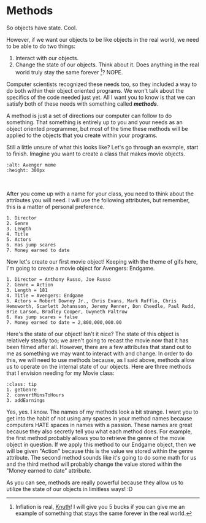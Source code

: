 Methods
=======

So objects have state. Cool.

However, if we want our objects to be like objects in the real world, we need to be able to do two things:

1. Interact with our objects. 
2. Change the state of our objects. Think about it. Does anything in the real world truly stay
the same forever [^*]? NOPE.

Computer scientists recognized these needs too, so they included a way to do both within their object oriented programs. We won't talk about the specifics of 
the code needed just yet. All I want you to know is that we can satisfy both of these needs with something called <strong><em>methods</em></strong>. 

A method is just a set of directions our computer can follow to do something. That something is entirely up to you and your needs as an object oriented programmer, but most of the time
these methods will be applied to the objects that you create within your programs.

Still a little unsure of what this looks like? Let's go through an example, start to finish. Imagine you want to create a class that makes movie objects. 

```{image} https://media.giphy.com/media/dY0U0MLyUvblHItQsK/giphy.gif
:alt: Avenger meme
:height: 300px
```
<br>

After you come up with a name for your class, you need to think about the attributes you will need. I will use the following attributes, but remember, this is a matter of personal preference.

```{admonition} Movie Class Attributes
1. Director
2. Genre
3. Length
4. Title
5. Actors
6. Has jump scares
7. Money earned to date
```
Now let's create our first movie object! Keeping with the theme of gifs here, I'm going to create a movie object for Avengers: Endgame. 

```{admonition} Avengers: Endgame Object
1. Director = Anthony Russo, Joe Russo
2. Genre = Action
3. Length = 181
4. Title = Avengers: Endgame
5. Actors = Robert Downey Jr., Chris Evans, Mark Rufflo, Chris Hemsworth, Scarlett Johansson, Jeremy Renner, Don Cheedle, Paul Rudd, Brie Larson, Bradley Cooper, Gwyneth Paltrow
6. Has jump scares = false
7. Money earned to date = 2,800,000,000.00 
```

Here's the state of our object! Isn't it nice? The state of this object is relatively steady too; we aren't going to recast the movie now that it has been filmed after all. However, there are a few
attributes that stand out to me as something we may want to interact with and change. In order to do this, we will need to use methods because, as I said above, methods allow us to operate on the
internal state of our objects. Here are three methods that I envision needing for my Movie class:

```{admonition} Methods for Movie Class
:class: tip
1. getGenre
2. convertMinsToHours
3. addEarnings
```

Yes, yes. I know. The names of my methods look a bit strange. I want you to get into the habit of not using any spaces in your method names because computers HATE spaces in names with a passion.
These names are great because they also secretly tell you what each method does. For example, the first method probably allows you to retrieve the genre of the movie object in question.
If we apply this method to our Endgame object, then we will be given "Action" because this is the value we stored within the genre attribute. The second method sounds like it's going to do some math for
us and the third method will probably change the value stored within the "Money earned to date" attribute. 

As you can see, methods are really powerful because they allow us to utilize the state of our objects in limitless ways! :D


[^*]: Inflation is real, [Knuth](https://en.wikipedia.org/wiki/Knuth_reward_check)! I will give you 5 bucks if you can give me an example of something that stays the same forever in the
real world.
